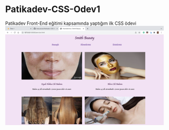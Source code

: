 # Patikadev-CSS-Odev1
Patikadev Front-End eğitimi kapsamında yaptığım ilk CSS ödevi
![alt text](OdevCss.png)
